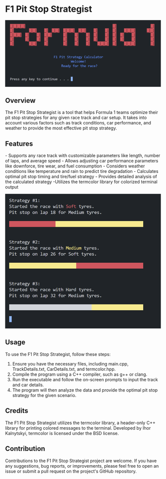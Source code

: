 <h1> F1 Pit Stop Strategist </h1>

![homepage](demo/img1.png)

<h2> Overview </h2>

The F1 Pit Stop Strategist is a tool that helps Formula 1 teams optimize their pit stop strategies for any given race track and car setup. It takes into account various factors such as track conditions, car performance, and weather to provide the most effective pit stop strategy.

<h2> Features </h2>
- Supports any race track with customizable parameters like length, number of laps, and average speed
- Allows adjusting car performance parameters like downforce, tire wear, and fuel consumption
- Considers weather conditions like temperature and rain to predict tire degradation
- Calculates optimal pit stop timing and tire/fuel strategy
- Provides detailed analysis of the calculated strategy
 -Utilizes the termcolor library for colorized terminal output

 ![result](demo/img6.png)

<h2> Usage </h2>
To use the F1 Pit Stop Strategist, follow these steps:

1. Ensure you have the necessary files, including main.cpp, TrackDetails.txt, CarDetails.txt, and termcolor.hpp.
2. Compile the program using a C++ compiler, such as g++ or clang.
3. Run the executable and follow the on-screen prompts to input the track and car details.
4. The program will then analyze the data and provide the optimal pit stop strategy for the given scenario.

<h2> Credits </h2>
The F1 Pit Stop Strategist utilizes the termcolor library, a header-only C++ library for printing colored messages to the terminal. Developed by Ihor Kalnytskyi, termcolor is licensed under the BSD license.

<h2> Contribution </h2>
Contributions to the F1 Pit Stop Strategist project are welcome. If you have any suggestions, bug reports, or improvements, please feel free to open an issue or submit a pull request on the project's GitHub repository.